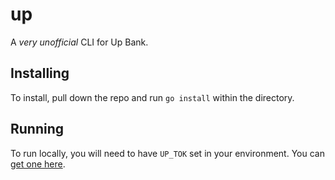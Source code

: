 # up
A _very unofficial_ CLI for Up Bank. 

## Installing
To install, pull down the repo and run `go install` within the directory.

## Running
To run locally, you will need to have `UP_TOK` set in your environment. You can [get one here](https://api.up.com.au/getting_started).
